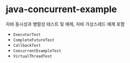 # java-concurrent-example

자바 동시성과 병렬성 테스트 및 예제, 자바 가상스레드 예제 포함

* `ExecutorTest`
* `CompleteFutureTest`
* `CallbackTest`
* `ConcurrentExampleTest`
* `VirtualThreadTest`
